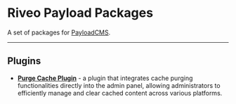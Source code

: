 # Riveo Payload Packages

A set of packages for [PayloadCMS](https://payloadcms.com/).

---

## Plugins

- **[Purge Cache Plugin](packages/purge-cache-plugin)** - a plugin that integrates cache purging functionalities
  directly into the admin panel, allowing administrators to efficiently manage and clear cached content
  across various platforms.
